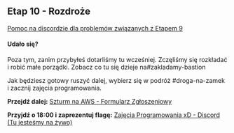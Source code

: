 ## Etap 10 - Rozdroże

[Pomoc na discordzie dla problemów związanych z Etapem 9](https://discord.gg/TBS8ZN3cYa)


#### Udało się?

Poza tym, zanim przybyłeś dotarliśmy tu wcześniej. Zczęliśmy się rozkładać i robić małe porządki. Zobacz co tu się dzieje na#zakladamy-bastion 

Jak będziesz gotowy ruszyć dalej, wybierz się w podróż #droga-na-zamek i zacznij zajęcia programowania.


**Przejdź dalej:** [Szturm na AWS - Formularz Zgłoszeniowy](https://zajecia-programowania-xd.pl/szturm_na_aws/caly_formularz)

**Przyjdź o 18:00 i zaprezentuj flagę:** 
[Zajęcia Programowania xD - Discord (Tu jesteśmy na żywo)](https://discord.gg/9rc3KJdJCa)
